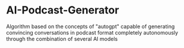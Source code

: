 # AI-Podcast-Generator
Algorithm based on the concepts of "autogpt" capable of generating convincing conversations in podcast format completely autonomously through the combination of several AI models
